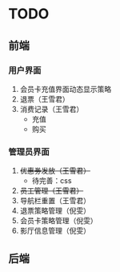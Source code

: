 # TODO

## 前端

### 用户界面

1. 会员卡充值界面动态显示策略
2. 退票（王雪君）
3. 消费记录（王雪君）
   - 充值
   - 购买

### 管理员界面

1. ~~优惠券发放（王雪君）~~
   - 待完善：css
2. ~~员工管理（王雪君）~~
3. 导航栏重置（王雪君）
4. 退票策略管理（倪雯）
5. 会员卡策略管理（倪雯）
6. 影厅信息管理（倪雯）

## 后端

